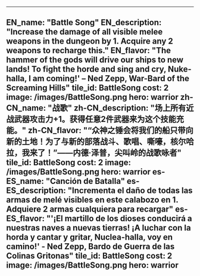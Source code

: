 ---

EN_name: "Battle Song"
EN_description: "Increase the damage of all visible melee weapons in the dungeon by 1.  Acquire any 2 weapons to recharge this."
EN_flavor: "The hammer of the gods will drive our ships to new lands!  To fight the horde and sing and cry, Nuke-halla, I am coming!' – Ned Zepp, War-Bard of the Screaming Hills"
tile_id: BattleSong
cost: 2
image: /images/BattleSong.png
hero: warrior
zh-CN_name: "战歌"
zh-CN_description: "场上所有近战武器攻击力+1。获得任意2件武器来为这个技能充能。"
zh-CN_flavor: "“众神之锤会将我们的船只带向新的土地！为了与新的部落战斗、歌唱、嘶嚎，核尔哈拉，我来了！”——内德·泽普，尖叫岭的战歌咏者"
tile_id: BattleSong
cost: 2
image: /images/BattleSong.png
hero: warrior
es-ES_name: "Canción de Batalla"
es-ES_description: "Incrementa el daño de todas las armas de melé visibles en este calabozo en 1. Adquiere 2 armas cualquiera para recargar"
es-ES_flavor: "'¡El martillo de los dioses conducirá a nuestras naves a nuevas tierras! ¡A luchar con la horda y cantar y gritar, Nuclea-halla, voy en camino!' - Ned Zepp, Bardo de Guerra de las Colinas Gritonas"
tile_id: BattleSong
cost: 2
image: /images/BattleSong.png
hero: warrior
---